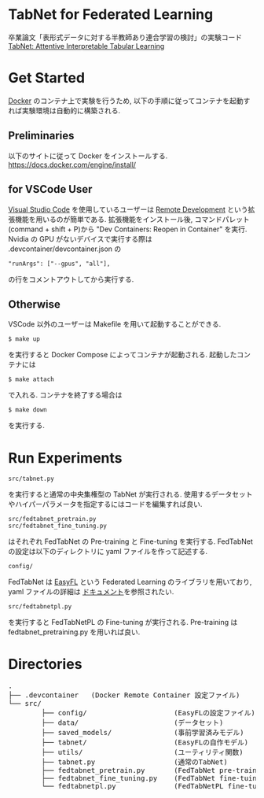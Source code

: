 # TabNet for Federated Learning
卒業論文「表形式データに対する半教師あり連合学習の検討」の実験コード<br>
[TabNet: Attentive Interpretable Tabular Learning](https://arxiv.org/abs/1908.07442v5)

# Get Started
[Docker](https://www.docker.com/) のコンテナ上で実験を行うため, 以下の手順に従ってコンテナを起動すれば実験環境は自動的に構築される.

## Preliminaries
以下のサイトに従って Docker をインストールする.<br>
https://docs.docker.com/engine/install/

## for VSCode User
[Visual Studio Code](https://code.visualstudio.com/) を使用しているユーザーは [Remote Development](https://marketplace.visualstudio.com/items?itemName=ms-vscode-remote.vscode-remote-extensionpack) という拡張機能を用いるのが簡単である. 拡張機能をインストール後, コマンドパレット(command + shift + P)から "Dev Containers: Reopen in Container" を実行. Nvidia の GPU がないデバイスで実行する際は .devcontainer/devcontainer.json の
```
"runArgs": ["--gpus", "all"],
```
の行をコメントアウトしてから実行する.

## Otherwise
VSCode 以外のユーザーは Makefile を用いて起動することができる.
```
$ make up
```
を実行すると Docker Compose によってコンテナが起動される. 起動したコンテナには
```
$ make attach
```
で入れる. コンテナを終了する場合は
```
$ make down
```
を実行する.

# Run Experiments
```
src/tabnet.py
```
を実行すると通常の中央集権型の TabNet が実行される. 使用するデータセットやハイパーパラメータを指定するにはコードを編集すれば良い.
```
src/fedtabnet_pretrain.py
src/fedtabnet_fine_tuning.py
```
はそれぞれ FedTabNet の Pre-training と Fine-tuning を実行する. FedTabNet の設定は以下のディレクトリに yaml ファイルを作って記述する.
```
config/
```
FedTabNet は [EasyFL](https://github.com/EasyFL-AI/EasyFL) という Federated Learning のライブラリを用いており, yaml ファイルの詳細は [ドキュメント](https://easyfl.readthedocs.io/en/latest/)を参照されたい.<br>
```
src/fedtabnetpl.py
```
を実行すると FedTabNetPL の Fine-tuning が実行される. Pre-training は fedtabnet_pretraining.py を用いれば良い.

# Directories
<pre>
.
├── .devcontainer   (Docker Remote Container 設定ファイル)
└── src/
        ├── config/                     (EasyFLの設定ファイル)
        ├── data/                       (データセット)
        ├── saved_models/               (事前学習済みモデル)
        ├── tabnet/                     (EasyFLの自作モデル)
        ├── utils/                      (ユーティリティ関数)
        ├── tabnet.py                   (通常のTabNet)
        ├── fedtabnet_pretrain.py       (FedTabNet pre-training)
        ├── fedtabnet_fine_tuning.py    (FedTabNet fine-tuining)
        └── fedtabnetpl.py              (FedTabNetPL fine-tuning)
</pre>